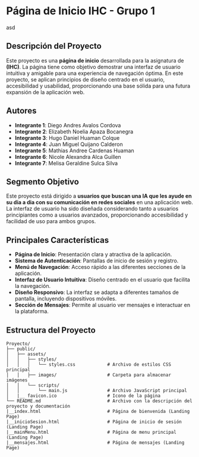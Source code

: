 # Página de Inicio IHC - Grupo 1
asd
## Descripción del Proyecto

Este proyecto es una **página de inicio** desarrollada para la asignatura de **(IHC)**. La página tiene como objetivo demostrar una interfaz de usuario intuitiva y amigable para una experiencia de navegación óptima. En este proyecto, se aplican principios de diseño centrado en el usuario, accesibilidad y usabilidad, proporcionando una base sólida para una futura expansión de la aplicación web.

## Autores

- **Integrante 1**: Diego Andres Avalos Cordova
- **Integrante 2**: Elizabeth Noelia Apaza Bocanegra
- **Integrante 3**: Hugo Daniel Huaman Colque
- **Integrante 4**: Juan Miguel Quijano Calderon
- **Integrante 5**: Mathias Andree Cardenas Huaman
- **Integrante 6**: Nicole Alexandra Alca Guillen
- **Integrante 7**: Melisa Geraldine Sulca Silva

## Segmento Objetivo

Este proyecto está dirigido a **usuarios que buscan una IA que les ayude en su dia a dia con su comunicación en redes sociales** en una aplicación web. La interfaz de usuario ha sido diseñada considerando tanto a usuarios principiantes como a usuarios avanzados, proporcionando accesibilidad y facilidad de uso para ambos grupos.

## Principales Características

- **Página de Inicio**: Presentación clara y atractiva de la aplicación.
- **Sistema de Autenticación**: Pantallas de inicio de sesión y registro.
- **Menú de Navegación**: Acceso rápido a las diferentes secciones de la aplicación.
- **Interfaz de Usuario Intuitiva**: Diseño centrado en el usuario que facilita la navegación.
- **Diseño Responsivo**: La interfaz se adapta a diferentes tamaños de pantalla, incluyendo dispositivos móviles.
- **Sección de Mensajes**: Permite al usuario ver mensajes e interactuar en la plataforma.

## Estructura del Proyecto

```plaintext
Proyecto/
├── public/
│   ├── assets/
│   │   ├── styles/
│   │   │   └── styles.css            # Archivo de estilos CSS principal
│   │   ├── images/                   # Carpeta para almacenar imágenes
│   │   └── scripts/
│   │       └── main.js               # Archivo JavaScript principal
│   |__ favicon.ico                   # Icono de la página
└── README.md                         # Archivo con la descripción del proyecto y documentación
|__index.html                         # Página de bienvenida (Landing Page)
|__inicioSesion.html                  # Página de inicio de sesión (Landing Page)
|__mainMenu.html                      # Página de menu principal (Landing Page)
|__mensajes.html                      # Página de mensajes (Landing Page)
